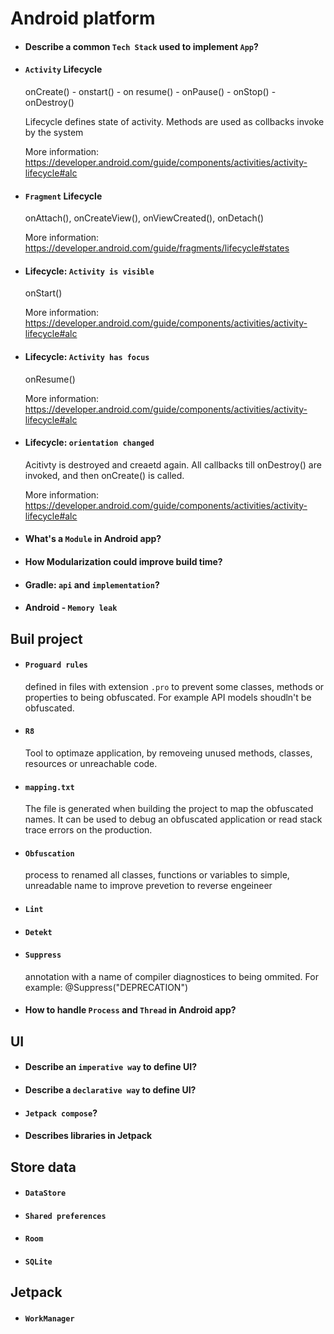 # Android platform
- #### Describe a common `Tech Stack` used to implement `App`? 
- #### `Activity` Lifecycle
    
    onCreate() - onstart() - on resume() - onPause() - onStop() - onDestroy() 
    
    Lifecycle defines state of activity. Methods are used as collbacks invoke by the system

    More information: https://developer.android.com/guide/components/activities/activity-lifecycle#alc

- #### `Fragment` Lifecycle

    onAttach(), onCreateView(), onViewCreated(), onDetach()

    More information: https://developer.android.com/guide/fragments/lifecycle#states

- #### Lifecycle: `Activity is visible`

    onStart()

    More information: https://developer.android.com/guide/components/activities/activity-lifecycle#alc

- #### Lifecycle: `Activity has focus`

    onResume()
    
    More information: https://developer.android.com/guide/components/activities/activity-lifecycle#alc 
    
- #### Lifecycle: `orientation changed`

    Acitivty is destroyed and creaetd again. All callbacks till onDestroy() are invoked, and then onCreate() is called.   

    More information: https://developer.android.com/guide/components/activities/activity-lifecycle#alc 

- #### What's a `Module` in Android app?
- #### How Modularization could improve build time?
- #### Gradle: `api` and `implementation`?
- #### Android - `Memory leak`


## Buil project
- #### `Proguard rules`

    defined in files with extension `.pro` to prevent some classes, methods or properties to being obfuscated. For example API models shoudln't be obfuscated. 

- #### `R8`

    Tool to optimaze application, by removeing unused methods, classes, resources or unreachable code.

- #### `mapping.txt`

    The file is generated when building the project to map the obfuscated names. It can be used to debug an obfuscated application or read stack trace errors on the production.  

- #### `Obfuscation`

    process to renamed all classes, functions or variables to simple, unreadable name to improve prevetion to reverse engeineer

- #### `Lint`



- #### `Detekt`



- #### `Suppress`

    annotation with a name of compiler diagnostices to being ommited. For example: @Suppress("DEPRECATION")

- #### How to handle `Process` and `Thread` in Android app?

## UI
- #### Describe an `imperative way` to define UI?
- #### Describe a `declarative way` to define UI?
- #### `Jetpack compose`?
- #### Describes libraries in Jetpack

## Store data
- #### `DataStore`
- #### `Shared preferences`
- #### `Room`
- #### `SQLite`

## Jetpack
- #### `WorkManager`

